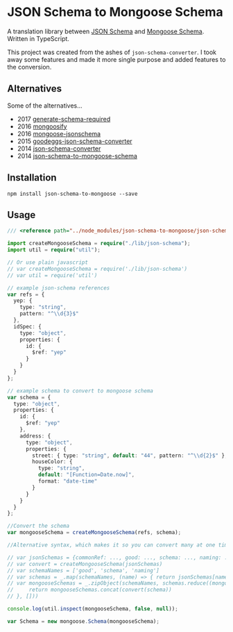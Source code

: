 # JSON Schema to Mongoose Schema

A translation library between [JSON Schema](http://json-schema.org/) and
[Mongoose Schema](http://mongoosejs.com/docs/guide.html). Written in TypeScript.

This project was created from the ashes of `json-schema-converter`. I took away
some features and made it more single purpose and added features to the
conversion.

## Alternatives

Some of the alternatives...

- 2017 [generate-schema-required](https://www.npmjs.com/package/generate-schema-required)
- 2016 [mongoosify](https://www.npmjs.com/package/mongoosify)
- 2016 [mongoose-jsonschema](https://www.npmjs.com/package/mongoose-jsonschema)
- 2015 [goodeggs-json-schema-converter](https://www.npmjs.com/package/goodeggs-json-schema-converter)
- 2014 [json-schema-converter](https://www.npmjs.com/package/json-schema-converter)
- 2014 [json-schema-to-mongoose-schema](https://www.npmjs.com/package/json-schema-to-mongoose-schema)

## Installation

    npm install json-schema-to-mongoose --save

## Usage

```typescript
/// <reference path="../node_modules/json-schema-to-mongoose/json-schema-to-mongoose.d.ts" />

import createMongooseSchema = require("./lib/json-schema");
import util = require("util");

// Or use plain javascript
// var createMongooseSchema = require('./lib/json-schema')
// var util = require('util')

// example json-schema references
var refs = {
  yep: {
    type: "string",
    pattern: "^\\d{3}$"
  },
  idSpec: {
    type: "object",
    properties: {
      id: {
        $ref: "yep"
      }
    }
  }
};

// example schema to convert to mongoose schema
var schema = {
  type: "object",
  properties: {
    id: {
      $ref: "yep"
    },
    address: {
      type: "object",
      properties: {
        street: { type: "string", default: "44", pattern: "^\\d{2}$" },
        houseColor: {
          type: "string",
          default: "[Function=Date.now]",
          format: "date-time"
        }
      }
    }
  }
};

//Convert the schema
var mongooseSchema = createMongooseSchema(refs, schema);

//Alternative syntax, which makes it so you can convert many at one time.

// var jsonSchemas = {commonRef: ..., good: ..., schema: ..., naming: ...}
// var convert = createMongooseSchema(jsonSchemas)
// var schemaNames = ['good', 'schema', 'naming']
// var schemas = _.map(schemaNames, (name) => { return jsonSchemas[name] })
// var mongooseSchemas = _.zipObject(schemaNames, schemas.reduce((mongooseSchemas, schema) => {
//     return mongooseSchemas.concat(convert(schema))
// }, []))

console.log(util.inspect(mongooseSchema, false, null));

var Schema = new mongoose.Schema(mongooseSchema);
```
